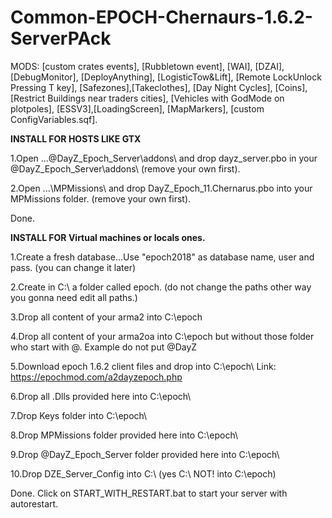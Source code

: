 # Common-EPOCH-Chernaurs-1.6.2-ServerPAck

MODS: 
[custom crates events],
[Rubbletown event],
[WAI],
[DZAI],
[DebugMonitor],
[DeployAnything],
[LogisticTow&Lift],
[Remote LockUnlock Pressing T key],
[Safezones],[Takeclothes],
[Day Night Cycles],
[Coins],
[Restrict Buildings near traders cities],
[Vehicles with GodMode on plotpoles],
[ESSV3],[LoadingScreen],
[MapMarkers],
[custom ConfigVariables.sqf].






**INSTALL FOR HOSTS LIKE GTX** 

1.Open ...\@DayZ_Epoch_Server\addons\ and drop dayz_server.pbo in your \@DayZ_Epoch_Server\addons\  (remove your own first).

2.Open ...\MPMissions\ and drop DayZ_Epoch_11.Chernarus.pbo into your MPMissions folder. (remove your own first).

Done.





**INSTALL FOR Virtual machines or locals ones.** 

1.Create a fresh database...Use "epoch2018" as database name, user and pass. (you can change it later)

2.Create in C:\ a folder called epoch. (do not change the paths other way you gonna need edit all paths.)

3.Drop all content of your arma2 into C:\epoch

4.Drop all content of your arma2oa into C:\epoch  but without those folder who start with @. Example do not put @DayZ

5.Download epoch 1.6.2 client files and drop into C:\epoch\   Link: https://epochmod.com/a2dayzepoch.php

6.Drop all .Dlls provided here into C:\epoch\

7.Drop Keys folder into C:\epoch\

8.Drop MPMissions folder provided here into C:\epoch\

9.Drop @DayZ_Epoch_Server folder provided here into C:\epoch\

10.Drop DZE_Server_Config into C:\   (yes C:\ NOT! into C:\epoch\)

Done. Click on START_WITH_RESTART.bat to start your server with autorestart.



